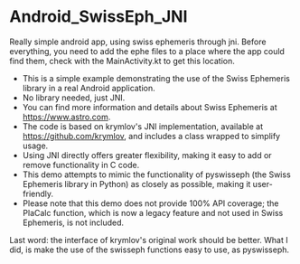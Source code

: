 # Android_SwissEph_JNI
Really simple android app, using swiss ephemeris through jni.
Before everything, you need to add the ephe files to a place where the app could find them, check with the MainActivity.kt to get this location.

* This is a simple example demonstrating the use of the Swiss Ephemeris library in a real Android application.
* No library needed, just JNI.
* You can find more information and details about Swiss Ephemeris at https://www.astro.com.
* The code is based on krymlov's JNI implementation, available at https://github.com/krymlov, and includes a class wrapped to simplify usage.
* Using JNI directly offers greater flexibility, making it easy to add or remove functionality in C code.
* This demo attempts to mimic the functionality of pyswisseph (the Swiss Ephemeris library in Python) as closely as possible, making it user-friendly.
* Please note that this demo does not provide 100% API coverage; the PlaCalc function, which is now a legacy feature and not used in Swiss Ephemeris, is not included.

Last word: the interface of krymlov's original work should be better. What I did, is make the use of the swisseph functions easy to use, as pyswisseph.
